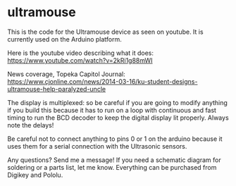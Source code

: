 ultramouse
==========

This is the code for the Ultramouse device as seen on youtube. It is currently used on the Arduino platform. 

Here is the youtube video describing what it does:
https://www.youtube.com/watch?v=2kRi1g88mWI

News coverage, Topeka Capitol Journal: https://www.cjonline.com/news/2014-03-16/ku-student-designs-ultramouse-help-paralyzed-uncle

The display is multiplexed: so be careful if you are going to modify anything if you build this because it has 
to run on a loop with continuous and fast timing to run the BCD decoder to keep the digital display lit properly. 
Always note the delays!

Be careful not to connect anything to pins 0 or 1 on the arduino because it uses them for a serial connection with
the Ultrasonic sensors.

Any questions? Send me a message! If you need a schematic diagram for soldering or a parts list, let me know. Everything can be purchased from Digikey and Pololu.
